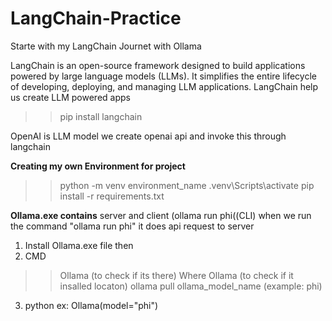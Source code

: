 # LangChain-Practice
Starte with my LangChain Journet with Ollama

LangChain is an open-source framework designed to build applications powered by large language models (LLMs). It simplifies the entire lifecycle of developing, deploying, and managing LLM applications. LangChain help us create LLM powered apps

>>pip install langchain

OpenAI is LLM model
we create openai api and invoke this through langchain

**Creating my own Environment for project**
>>python -m venv environment_name
>>.venv\Scripts\activate
>>pip install -r requirements.txt


**Ollama.exe contains**
server and client (ollama run phi((CLI)
when we run the command "ollama run phi" it does api request to server

1. Install Ollama.exe file
then
2. CMD
>>Ollama (to check if its there)
>>Where Ollama (to check if it insalled locaton)
>> ollama pull ollama_model_name (example: phi)

3. python ex:
Ollama(model="phi")
